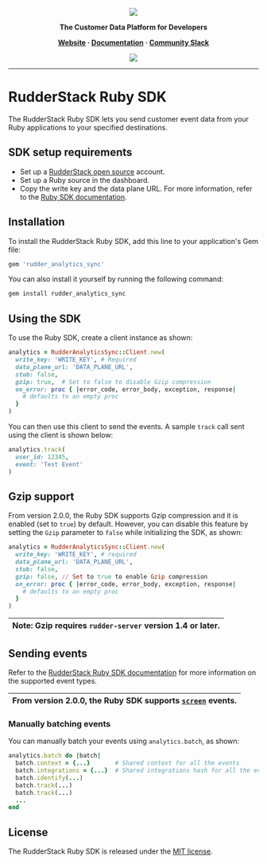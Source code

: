 <p align="center">
  <a href="https://rudderstack.com/">
    <img src="https://user-images.githubusercontent.com/59817155/121357083-1c571300-c94f-11eb-8cc7-ce6df13855c9.png">
  </a>
</p>

<p align="center"><b>The Customer Data Platform for Developers</b></p>

<p align="center">
  <b>
    <a href="https://rudderstack.com">Website</a>
    ·
    <a href="https://www.rudderstack.com/docs/sources/event-streams/sdks/rudderstack-ruby-sdk-sync/">Documentation</a>
    ·
    <a href="https://rudderstack.com/join-rudderstack-slack-community">Community Slack</a>
  </b>
</p>

<p align="center"><a href="https://rubygems.org/gems/rudder_analytics_sync/"><img src="https://img.shields.io/gem/v/rudder_analytics_sync?style=flat"/></a></p>

----

# RudderStack Ruby SDK

The RudderStack Ruby SDK lets you send customer event data from your Ruby applications to your specified destinations.

## SDK setup requirements

- Set up a [RudderStack open source](https://app.rudderstack.com/signup?type=opensource) account.
- Set up a Ruby source in the dashboard.
- Copy the write key and the data plane URL. For more information, refer to the [Ruby SDK documentation](https://www.rudderstack.com/docs/sources/event-streams/sdks/rudderstack-ruby-sdk-sync/#sdk-setup-requirements).

## Installation

To install the RudderStack Ruby SDK, add this line to your application's Gem file:

```ruby
gem 'rudder_analytics_sync'
```

You can also install it yourself by running the following command:

```bash
gem install rudder_analytics_sync
```

## Using the SDK

To use the Ruby SDK, create a client instance as shown:

```ruby
analytics = RudderAnalyticsSync::Client.new(
  write_key: 'WRITE_KEY', # Required
  data_plane_url: 'DATA_PLANE_URL',
  stub: false,
  gzip: true,  # Set to false to disable Gzip compression
  on_error: proc { |error_code, error_body, exception, response|
    # defaults to an empty proc
  }
)
```

You can then use this client to send the events. A sample `track` call sent using the client is shown below:

```ruby
analytics.track(
  user_id: 12345,
  event: 'Test Event'
)
```

## Gzip support

From version 2.0.0, the Ruby SDK supports Gzip compression and it is enabled (set to `true`) by default. However, you can disable this feature by setting the `Gzip` parameter to `false` while initializing the SDK, as shown:

```ruby
analytics = RudderAnalyticsSync::Client.new(
  write_key: 'WRITE_KEY', # required
  data_plane_url: 'DATA_PLANE_URL',
  stub: false,
  gzip: false, // Set to true to enable Gzip compression
  on_error: proc { |error_code, error_body, exception, response|
    # defaults to an empty proc
  }
)
```

| Note: Gzip requires `rudder-server` version 1.4 or later. |
| :-----|

## Sending events

Refer to the [RudderStack Ruby SDK documentation](https://www.rudderstack.com/docs/sources/event-streams/sdks/rudderstack-ruby-sdk-sync/) for more information on the supported event types.

| From version 2.0.0, the Ruby SDK supports [`screen`](https://www.rudderstack.com/docs/event-spec/standard-events/screen/) events. |
| :-----|

### Manually batching events

You can manually batch your events using `analytics.batch`, as shown:

```ruby
analytics.batch do |batch|
  batch.context = {...}       # Shared context for all the events
  batch.integrations = {...}  # Shared integrations hash for all the events
  batch.identify(...)
  batch.track(...)
  batch.track(...)
  ...
end
```

## License

The RudderStack Ruby SDK is released under the [MIT license](https://github.com/rudderlabs/rudder-sdk-ruby-sync/blob/feat/latest-pull/LICENSE.txt).
